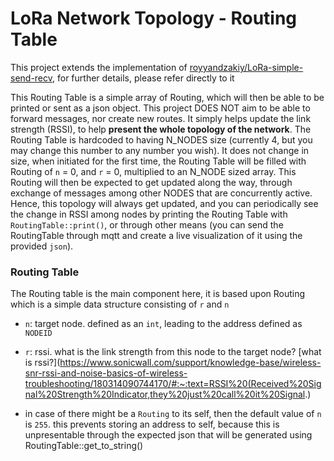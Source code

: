 # LoRa Network Topology - Routing Table

This project extends the implementation of [royyandzakiy/LoRa-simple-send-recv](https://github.com/royyandzakiy/LoRa-simple-send-recv), for further details, please refer directly to it

This Routing Table is a simple array of Routing, which will then be able to be printed or sent as a json object. This project DOES NOT aim to be able to forward messages, nor create new routes. It simply helps update the link strength (RSSI), to help **present the whole topology of the network**. The Routing Table is hardcoded to having N_NODES size (currently 4, but you may change this number to any number you wish). It does not change in size, when initiated for the first time, the Routing Table will be filled with Routing of `n` = 0, and `r` = 0, multiplied to an N_NODE sized array. This Routing will then be expected to get updated along the way, through exchange of messages among other NODES that are concurrently active. Hence, this topology will always get updated, and you can periodically see the change in RSSI among nodes by printing the Routing Table with `RoutingTable::print()`, or through other means (you can send the RoutingTable through mqtt and create a live visualization of it using the provided `json`).

### Routing Table
The Routing table is the main component here, it is based upon Routing which is a simple data structure consisting of `r` and `n`
- `n`: target node. defined as an `int`, leading to the address defined as `NODEID`
- `r`: rssi. what is the link strength from this node to the target node? [what is rssi?](https://www.sonicwall.com/support/knowledge-base/wireless-snr-rssi-and-noise-basics-of-wireless-troubleshooting/180314090744170/#:~:text=RSSI%20(Received%20Signal%20Strength%20Indicator,they%20just%20call%20it%20Signal.)

- in case of there might be a `Routing` to its self, then the default value of `n` is `255`. this prevents storing an address to self, because this is unpresentable through the expected json that will be generated using RoutingTable::get_to_string()